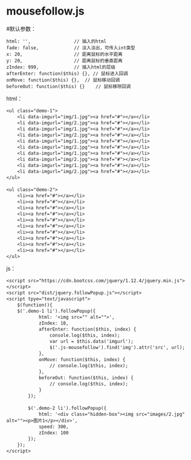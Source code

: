 # mousefollow.js

#默认参数：

	html: '',                // 插入的html
	fade: false,             // 淡入淡出，可传入int类型
	x: 20,                   // 距离鼠标的水平距离
	y: 20,                   // 距离鼠标的垂直距离
	zIndex: 999,             // 插入html的层级
	afterEnter: function($this) {}, // 鼠标进入回调
	onMove: function($this) {},  // 鼠标移动回调
	beforeOut: function($this) {}    // 鼠标移除回调

html：

	<ul class="demo-1">
		<li data-imgurl="img/1.jpg"><a href="#"></a></li>
		<li data-imgurl="img/2.jpg"><a href="#"></a></li>
		<li data-imgurl="img/1.jpg"><a href="#"></a></li>
		<li data-imgurl="img/2.jpg"><a href="#"></a></li>
		<li data-imgurl="img/1.jpg"><a href="#"></a></li>
		<li data-imgurl="img/2.jpg"><a href="#"></a></li>
		<li data-imgurl="img/1.jpg"><a href="#"></a></li>
		<li data-imgurl="img/2.jpg"><a href="#"></a></li>
		<li data-imgurl="img/1.jpg"><a href="#"></a></li>
		<li data-imgurl="img/2.jpg"><a href="#"></a></li>
	</ul>
  
	<ul class="demo-2">
		<li><a href="#"></a></li>
		<li><a href="#"></a></li>
		<li><a href="#"></a></li>
		<li><a href="#"></a></li>
		<li><a href="#"></a></li>
		<li><a href="#"></a></li>
		<li><a href="#"></a></li>
		<li><a href="#"></a></li>
		<li><a href="#"></a></li>
		<li><a href="#"></a></li>
	</ul>
  
  js：
  
	<script src="https://cdn.bootcss.com/jquery/1.12.4/jquery.min.js"></script>
	<script src="dist/jquery.followPopup.js"></script>
	<script tpye="text/javascript">
    	$(function(){
		$('.demo-1 li').followPopup({
                html: '<img src="" alt="">',
                zIndex: 10,
                afterEnter: function($this, index) {
                    console.log($this, index);
                    var url = $this.data('imgurl');
                    $('.js-mousefollow').find('img').attr('src', url);
                },
                onMove: function($this, index) {
                    // console.log($this, index);
                },
                beforeOut: function($this, index) {
                    // console.log($this, index);
                }
            });
        
            $('.demo-2 li').followPopup({
                html: '<div class="hidden-box"><img src="images/2.jpg" alt=""><p>图片1</p></div>',
                speed: 300,
                zIndex: 100
            });
	    });
	</script>

